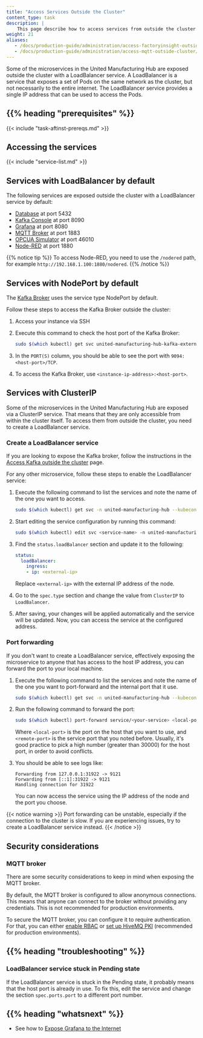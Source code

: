 ```yaml
---
title: "Access Services Outside the Cluster"
content_type: task
description: |
    This page describe how to access services from outside the cluster.
weight: 21
aliases:
   - /docs/production-guide/administration/access-factoryinsight-outside-cluster/
   - /docs/production-guide/administration/access-mqtt-outside-cluster/
---
```


<!-- overview -->

Some of the microservices in the United Manufacturing Hub are exposed outside
the cluster with a LoadBalancer service. A LoadBalancer is a service
that exposes a set of Pods on the same network as the cluster, but
not necessarily to the entire internet. The LoadBalancer service
provides a single IP address that can be used to access the Pods.

## {{% heading "prerequisites" %}}

{{< include "task-aftinst-prereqs.md" >}}

<!-- steps -->

## Accessing the services

{{< include "service-list.md" >}}

## Services with LoadBalancer by default

The following services are exposed outside the cluster with a LoadBalancer
service by default:

- [Database](/docs/reference/microservices/database/) at port 5432
- [Kafka Console](/docs/reference/microservices/kafka-console/) at port
  8090
- [Grafana](/docs/reference/microservices/grafana/) at port 8080
- [MQTT Broker](/docs/reference/microservices/mqtt-broker/) at port
  1883
- [OPCUA Simulator](/docs/reference/microservices/opcua-simulator/)
  at port 46010
- [Node-RED](/docs/reference/microservices/node-red/) at port 1880

{{% notice tip %}}
To access Node-RED, you need to use the `/nodered` path, for example
`http://192.168.1.100:1880/nodered`.
{{% /notice %}}

## Services with NodePort by default

The [Kafka Broker](/docs/reference/microservices/kafka-broker/) uses the service 
type NodePort by default. 

Follow these steps to access the Kafka Broker outside the cluster:

1. Access your instance via SSH
2. Execute this command to check the host port of the Kafka Broker:

   ```bash
   sudo $(which kubectl) get svc united-manufacturing-hub-kafka-external -n united-manufacturing-hub --kubeconfig /etc/rancher/k3s/k3s.yaml
   ```

3. In the `PORT(S)` column, you should be able to see the port with `9094:<host-port>/TCP`.
4. To access the Kafka Broker, use `<instance-ip-address>:<host-port>`.


## Services with ClusterIP

Some of the microservices in the United Manufacturing Hub are exposed via
a ClusterIP service. That means that they are only accessible from within the
cluster itself. To access them from outside the cluster, you need to create a
LoadBalancer service.

### Create a LoadBalancer service

If you are looking to expose the Kafka broker, follow the instructions in the
[Access Kafka outside the cluster](/docs/production-guide/administration/access-kafka-outside-cluster/)
page.

For any other microservice, follow these steps to enable the LoadBalancer service:

1. Execute the following command to list the services and note the name of 
the one you want to access.
   ```bash
   sudo $(which kubectl) get svc -n united-manufacturing-hub --kubeconfig /etc/rancher/k3s/k3s.yaml
   ```
2. Start editing the service configuration by running this command:
   ```bash
   sudo $(which kubectl) edit svc <service-name> -n united-manufacturing-hub --kubeconfig /etc/rancher/k3s/k3s.yaml
   ```
3. Find the `status.loadBalancer` section and update it to the following:

   ```yaml
   status:
     loadBalancer:
       ingress:
       - ip: <external-ip>
   ```

   Replace `<external-ip>` with the external IP address of the node.
4. Go to the `spec.type` section and change the value from `ClusterIP` to
   `LoadBalancer`. 
5. After saving, your changes will be applied automatically and the service will 
   be updated. Now, you can access the service at the configured address.

### Port forwarding

If you don't want to create a LoadBalancer service, effectively exposing the
microservice to anyone that has access to the host IP address, you can forward 
the port to your local machine.

1. Execute the following command to list the services and note the name of the one 
you want to port-forward and the internal port that it use.
   ```bash
   sudo $(which kubectl) get svc -n united-manufacturing-hub --kubeconfig /etc/rancher/k3s/k3s.yaml
   ```
2. Run the following command to forward the port:
   ```bash
   sudo $(which kubectl) port-forward service/<your-service> <local-port>:<remote-port> -n united-manufacturing-hub --kubeconfig /etc/rancher/k3s/k3s.yaml
   ```
   Where `<local-port>` is the port on the host that you want to use, 
   and `<remote-port>` is the service port that you noted before. 
   Usually, it's good practice to pick a high number (greater than 30000) 
   for the host port, in order to avoid conflicts.
3. You should be able to see logs like:
   ```text
   Forwarding from 127.0.0.1:31922 -> 9121
   Forwarding from [::1]:31922 -> 9121
   Handling connection for 31922
   ```

   You can now access the service using the IP address of the node and 
   the port you choose.

{{< notice warning >}}
Port forwarding can be unstable, especially if the connection to the cluster is
slow. If you are experiencing issues, try to create a LoadBalancer service
instead.
{{< /notice >}}

<!-- discussion -->

## Security considerations

### MQTT broker

There are some security considerations to keep in mind when exposing the MQTT 
broker.

By default, the MQTT broker is configured to allow anonymous connections. This
means that anyone can connect to the broker without providing any credentials.
This is not recommended for production environments.

To secure the MQTT broker, you can configure it to require authentication. For
that, you can either [enable RBAC](/docs/production-guide/security/enable-rbac-mqtt-broker/)
or [set up HiveMQ PKI](/docs/production-guide/security/setup-pki-mqtt-broker/) (recommended
for production environments).

## {{% heading "troubleshooting" %}}

### LoadBalancer service stuck in Pending state

If the LoadBalancer service is stuck in the Pending state, it probably means
that the host port is already in use. To fix this, edit the service and change
the section `spec.ports.port` to a different port number.

<!-- Optional section; add links to information related to this topic. -->
## {{% heading "whatsnext" %}}

- See how to [Expose Grafana to the Internet](/docs/production-guide/administration/expose-grafana-to-internet/)